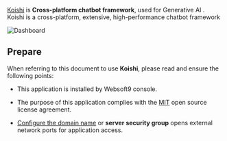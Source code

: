 [Koishi](https://koishi.chat) is **Cross-platform chatbot framework**, used for Generative AI . Koishi is a cross-platform, extensive, high-performance chatbot framework


![Dashboard](https://libs.websoft9.com/Websoft9/DocsPicture/zh/koishi/koishi-gui-websoft9.png)


## Prepare

When referring to this document to use **Koishi**, please read and ensure the following points:

- This application is installed by Websoft9 console.

- The purpose of this application complies with the [MIT](https://opensource.org/licenses/MIT) open source license agreement.

- [Configure the domain name](./domain-set) or **server security group** opens external network ports for application access.